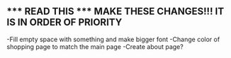 *** READ THIS ***
MAKE THESE CHANGES!!!
IT IS IN ORDER OF PRIORITY
-
-Fill empty space with something and make bigger font
-Change color of shopping page to match the main page
-Create about page?

